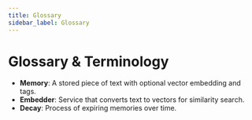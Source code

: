 ```yaml
---
title: Glossary
sidebar_label: Glossary
---
```


# Glossary & Terminology

- **Memory**: A stored piece of text with optional vector embedding and tags.
- **Embedder**: Service that converts text to vectors for similarity search.
- **Decay**: Process of expiring memories over time.
